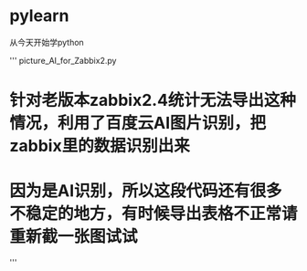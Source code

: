 # pylearn
从今天开始学python

'''
picture_AI_for_Zabbix2.py
# 针对老版本zabbix2.4统计无法导出这种情况，利用了百度云AI图片识别，把zabbix里的数据识别出来
# 因为是AI识别，所以这段代码还有很多不稳定的地方，有时候导出表格不正常请重新截一张图试试
'''
